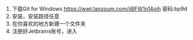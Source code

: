 1. 下载Git for Windows
https://wwt.lanzoum.com/iiBFW1n14oih  密码:bp9d
2. 安装，安装路径任意
3. 在你喜欢的地方新建一个文件夹
4. 注册好Jetbrains账号，进入